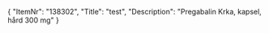 {
  "ItemNr": "138302",
  "Title": "test",
  "Description": "Pregabalin Krka, kapsel, hård 300 mg"
}